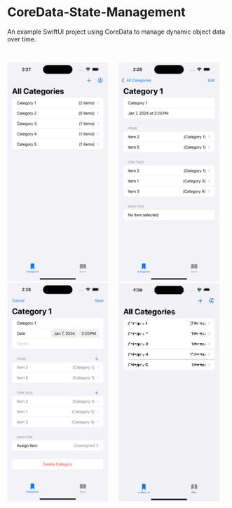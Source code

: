 # CoreData-State-Management
An example SwiftUI project using CoreData to manage dynamic object data over time.





<br>
<p align="center">

  <img src="PreviewResources/Screenshot1.png" width="230"  title="All Categories">&nbsp;&nbsp;&nbsp;&nbsp;&nbsp;
<img src="PreviewResources/Screenshot2.png" width="230"  title="Category Detail View">&nbsp;&nbsp;&nbsp;&nbsp;&nbsp;
  <img src="PreviewResources/Screenshot3.png" width="230"  title="Editing Category">&nbsp;&nbsp;&nbsp;&nbsp;&nbsp;
  <img src="PreviewResources/ScreenRecording1.gif" width="230" title="App Example">&nbsp;&nbsp;&nbsp;&nbsp;&nbsp;
</p>
<br></br>
